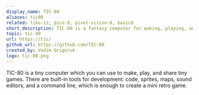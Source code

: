```yaml
---
display_name: TIC-80
aliases: tic80
related: liko-12, pico-8, pixel-vision-8, basic8
short_description: TIC-80 is a fantasy computer for making, playing, and sharing tiny games.
topic: tic-80
url: https://tic/
github_url: https://github.com/TIC-80
created_by: Vadim Grigoruk
logo: tic-80.png
---
```

TIC-80 is a tiny computer which you can use to make, play, and share tiny games. There are built-in tools for development: code, sprites, maps, sound editors, and a command line, which is enough to create a mini retro game.
